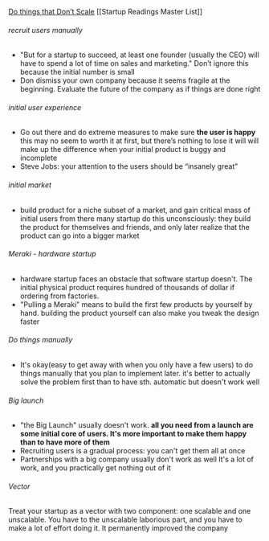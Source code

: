 [Do things that Don’t Scale](http://paulgraham.com/ds.html)
[[Startup Readings Master List]]
###### recruit users manually
- "But for a startup to succeed, at least one founder (usually the CEO) will have to spend a lot of time on sales and marketing."
	Don’t ignore this because the initial number is small
- Don dismiss your own company because it seems fragile at the beginning. Evaluate the future of the company as if things are done right
###### initial user experience 
- Go out there and do extreme measures to make sure **the user is happy**
	this may no seem to worth it at first, but there’s nothing to lose
	it will will make up the difference when your initial product is buggy and incomplete
- Steve Jobs: your attention to the users should be “insanely great”

###### initial market
- build product for a niche subset of a market, and gain critical mass of initial users from there
	many startup do this unconsciously: they build the product for themselves and friends, and only later realize that the product can go into a bigger market

###### Meraki - hardware startup
- hardware startup faces an obstacle that software startup doesn't. The initial physical product requires hundred of thousands of dollar if ordering from factories. 
- "Pulling a Meraki" means to build the first few products by yourself by hand.
	building the product yourself can also make you tweak the design faster

###### Do things manually
- It's okay(easy to get away with when you only have a few users) to do things manually that you plan to implement later.
	it's better to actually solve the problem first than to have sth. automatic but doesn't work well

###### Big launch
- "the Big Launch" usually doesn't work.
	**all you need from a launch are some initial core of users. It's more important to make them happy than to have more of them**
- Recruiting users is a gradual process: you can't get them all at once
- Partnerships with a big company usually don't work as well
	It's a lot of work, and you practically get nothing out of it

###### Vector
Treat your startup as a vector with two component: one scalable and one unscalable. You have to the unscalable laborious part, and you have to make a lot of effort doing it. It permanently improved the company